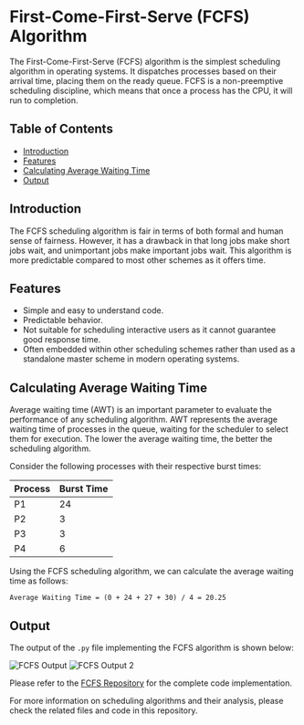 # First-Come-First-Serve (FCFS) Algorithm

The First-Come-First-Serve (FCFS) algorithm is the simplest scheduling algorithm in operating systems. It dispatches processes based on their arrival time, placing them on the ready queue. FCFS is a non-preemptive scheduling discipline, which means that once a process has the CPU, it will run to completion.

## Table of Contents
- [Introduction](#introduction)
- [Features](#features)
- [Calculating Average Waiting Time](#calculating-average-waiting-time)
- [Output](#output)

## Introduction
The FCFS scheduling algorithm is fair in terms of both formal and human sense of fairness. However, it has a drawback in that long jobs make short jobs wait, and unimportant jobs make important jobs wait. This algorithm is more predictable compared to most other schemes as it offers time.

## Features
- Simple and easy to understand code.
- Predictable behavior.
- Not suitable for scheduling interactive users as it cannot guarantee good response time.
- Often embedded within other scheduling schemes rather than used as a standalone master scheme in modern operating systems.

## Calculating Average Waiting Time
Average waiting time (AWT) is an important parameter to evaluate the performance of any scheduling algorithm. AWT represents the average waiting time of processes in the queue, waiting for the scheduler to select them for execution. The lower the average waiting time, the better the scheduling algorithm.

Consider the following processes with their respective burst times:

| Process | Burst Time |
|---------|------------|
| P1      | 24         |
| P2      | 3          |
| P3      | 3          |
| P4      | 6          |

Using the FCFS scheduling algorithm, we can calculate the average waiting time as follows:

```
Average Waiting Time = (0 + 24 + 27 + 30) / 4 = 20.25
```

## Output
The output of the `.py` file implementing the FCFS algorithm is shown below:

![FCFS Output](https://user-images.githubusercontent.com/57552973/187034305-6e0b4810-3da7-4f65-8fa4-a5be5488e97a.png)
![FCFS Output 2](https://user-images.githubusercontent.com/57552973/187034211-f5e90a8a-ff3c-4ea4-8f5d-eb01219821f7.png)

Please refer to the [FCFS Repository](https://github.com/Haleshot/OS-Programs/blob/master/First_Come_First_Serve/First_Come_First_Serve.py) for the complete code implementation.

For more information on scheduling algorithms and their analysis, please check the related files and code in this repository.